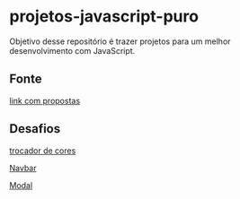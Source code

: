 # projetos-javascript-puro

Objetivo desse repositório é trazer projetos para um melhor desenvolvimento com JavaScript.

## Fonte

[link com propostas](https://www.freecodecamp.org/portuguese/news/40-projetos-em-javascript-para-iniciantes-ideias-simples-para-comecar-a-programar-em-js/#como-criar-um-trocador-de-cores)

## Desafios

[trocador de cores](https://luciopbrito.github.io/projetos-javascript-puro/trocador-de-cores/)

[Navbar](https://luciopbrito.github.io/projetos-javascript-puro/navbar/)

[Modal](https://luciopbrito.github.io/projetos-javascript-puro/modal/)
